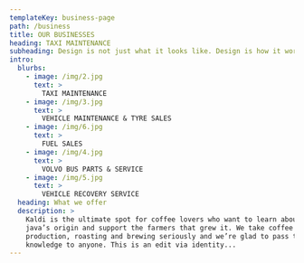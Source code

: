 ```yaml
---
templateKey: business-page
path: /business
title: OUR BUSINESSES
heading: TAXI MAINTENANCE
subheading: Design is not just what it looks like. Design is how it works.
intro:
  blurbs:
    - image: /img/2.jpg
      text: >
        TAXI MAINTENANCE
    - image: /img/3.jpg
      text: >
        VEHICLE MAINTENANCE & TYRE SALES
    - image: /img/6.jpg
      text: >
        FUEL SALES
    - image: /img/4.jpg
      text: >
        VOLVO BUS PARTS & SERVICE
    - image: /img/5.jpg
      text: >
        VEHICLE RECOVERY SERVICE
  heading: What we offer
  description: >
    Kaldi is the ultimate spot for coffee lovers who want to learn about their
    java’s origin and support the farmers that grew it. We take coffee
    production, roasting and brewing seriously and we’re glad to pass that
    knowledge to anyone. This is an edit via identity...
---
```

